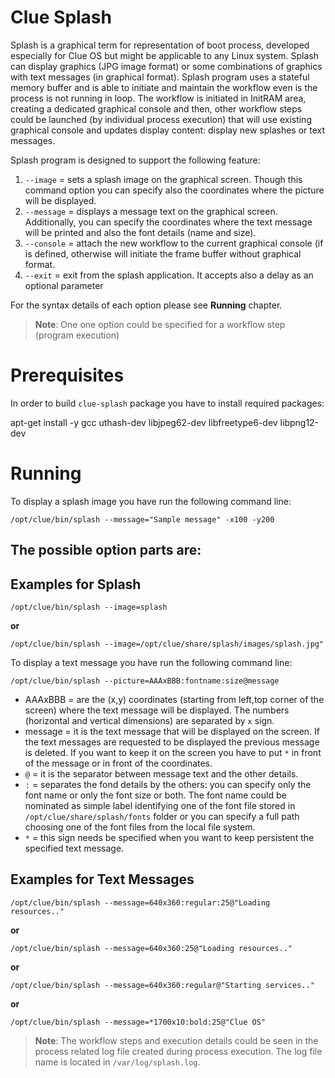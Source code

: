 # Clue Splash

Splash is a graphical term for representation of boot process, developed especially for Clue OS but
might be applicable to any Linux system. Splash can display graphics (JPG image format) or some
combinations of graphics with text messages (in graphical format). Splash program uses a stateful
memory buffer and is able to initiate and maintain the workflow even is the process is not running
in loop. The workflow is initiated in InitRAM area, creating a dedicated graphical console and then,
other workflow steps could be launched (by individual process execution) that will use existing
graphical console and updates display content: display new splashes or text messages.

Splash program is designed to support the following feature:

1. `--image` = sets a splash image on the graphical screen. Though this command option you can specify
		also the coordinates where the picture will be displayed.
2. `--message` = displays a message text on the graphical screen. Additionally, you can specify the 
		coordinates where the text message will be printed and also the font details (name and size).
3. `--console` = attach the new workflow to the current graphical console (if is defined, otherwise will 
		initiate the frame buffer without graphical format.
4. `--exit` = exit from the splash application. It accepts also a delay as an optional parameter

For the syntax details of each option please see **Running** chapter.

> **Note**: One one option could be specified for a workflow step (program execution)

# Prerequisites
In order to build `clue-splash` package you have to install required packages:

  apt-get install -y gcc uthash-dev libjpeg62-dev libfreetype6-dev libpng12-dev

# Running

To display a splash image you have run the following command line:

`/opt/clue/bin/splash --message="Sample message" -x100 -y200`

The possible option parts are:
-

## Examples for Splash

`/opt/clue/bin/splash --image=splash`

__or__

`/opt/clue/bin/splash --image=/opt/clue/share/splash/images/splash.jpg"`


To display a text message you have run the following command line:

`/opt/clue/bin/splash --picture=AAAxBBB:fontname:size@message`

- AAAxBBB = are the (x,y) coordinates (starting from left,top corner of the screen) where the text message will be
			displayed. The numbers (horizontal and vertical dimensions) are separated by `x` sign.
- message  = it is the text message that will be displayed on the screen. If the text messages are requested to be
			displayed the previous message is deleted. If you want to keep it on the screen you have to put `*` in
			front of the message or in front of the coordinates.
- `@`        = it is the separator between message text and the other details.
- `:`        = separates the fond details by the others: you can specify only the font name or only the font size or
			both. The font name could be nominated as simple label identifying one of the font file stored in
			`/opt/clue/share/splash/fonts` folder or you can specify a full path choosing one of the font files
			from the local file system.
- `*`        = this sign needs be specified when you want to keep persistent the specified text message.

## Examples for Text Messages

`/opt/clue/bin/splash --message=640x360:regular:25@"Loading resources.."`

__or__

`/opt/clue/bin/splash --message=640x360:25@"Loading resources.."`

__or__

`/opt/clue/bin/splash --message=640x360:regular@"Starting services.."`

__or__

`/opt/clue/bin/splash --message=*1700x10:bold:25@"Clue OS"`


> **Note**: The workflow steps and execution details could be seen in the process related log file created during
process execution. The log file name is located in `/var/log/splash.log`.

